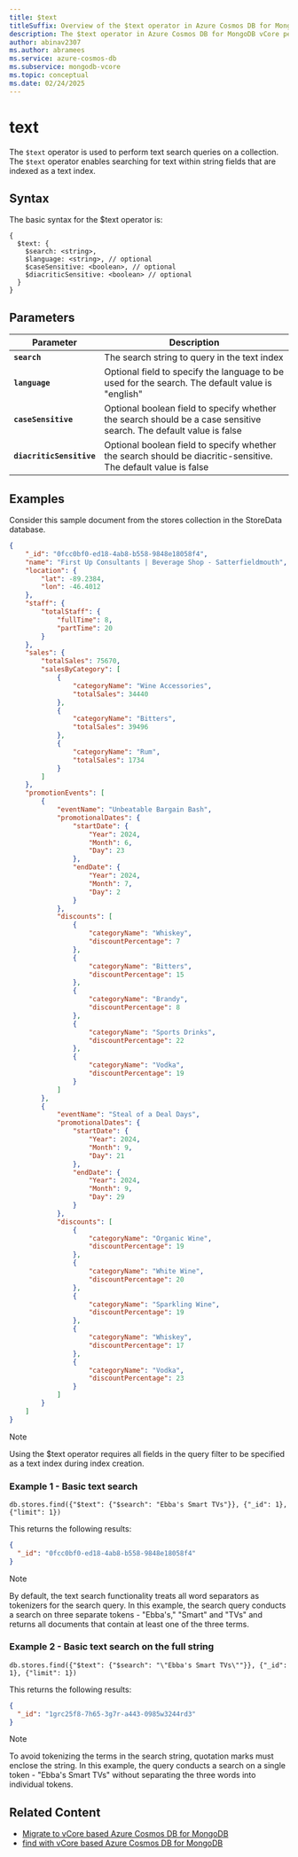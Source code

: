 ```yaml
---
title: $text
titleSuffix: Overview of the $text operator in Azure Cosmos DB for MongoDB vCore
description: The $text operator in Azure Cosmos DB for MongoDB vCore performs a text search query
author: abinav2307
ms.author: abramees
ms.service: azure-cosmos-db
ms.subservice: mongodb-vcore
ms.topic: conceptual
ms.date: 02/24/2025
---
```


# text 

The `$text` operator is used to perform text search queries on a collection. The `$text` operator enables searching for text within string fields that are indexed as a text index.

## Syntax

The basic syntax for the $text operator is:

```mongodb
{
  $text: {
    $search: <string>,
    $language: <string>, // optional
    $caseSensitive: <boolean>, // optional
    $diacriticSensitive: <boolean> // optional
  }
}
```

## Parameters

| Parameter | Description |
| --- | --- |
| **`search`** | The search string to query in the text index|
| **`language`** | Optional field to specify the language to be used for the search. The default value is "english"|
| **`caseSensitive`** | Optional boolean field to specify whether the search should be a case sensitive search. The default value is false|
| **`diacriticSensitive`** | Optional boolean field to specify whether the search should be diacritic-sensitive. The default value is false|

## Examples

Consider this sample document from the stores collection in the StoreData database.

```json
{
    "_id": "0fcc0bf0-ed18-4ab8-b558-9848e18058f4",
    "name": "First Up Consultants | Beverage Shop - Satterfieldmouth",
    "location": {
        "lat": -89.2384,
        "lon": -46.4012
    },
    "staff": {
        "totalStaff": {
            "fullTime": 8,
            "partTime": 20
        }
    },
    "sales": {
        "totalSales": 75670,
        "salesByCategory": [
            {
                "categoryName": "Wine Accessories",
                "totalSales": 34440
            },
            {
                "categoryName": "Bitters",
                "totalSales": 39496
            },
            {
                "categoryName": "Rum",
                "totalSales": 1734
            }
        ]
    },
    "promotionEvents": [
        {
            "eventName": "Unbeatable Bargain Bash",
            "promotionalDates": {
                "startDate": {
                    "Year": 2024,
                    "Month": 6,
                    "Day": 23
                },
                "endDate": {
                    "Year": 2024,
                    "Month": 7,
                    "Day": 2
                }
            },
            "discounts": [
                {
                    "categoryName": "Whiskey",
                    "discountPercentage": 7
                },
                {
                    "categoryName": "Bitters",
                    "discountPercentage": 15
                },
                {
                    "categoryName": "Brandy",
                    "discountPercentage": 8
                },
                {
                    "categoryName": "Sports Drinks",
                    "discountPercentage": 22
                },
                {
                    "categoryName": "Vodka",
                    "discountPercentage": 19
                }
            ]
        },
        {
            "eventName": "Steal of a Deal Days",
            "promotionalDates": {
                "startDate": {
                    "Year": 2024,
                    "Month": 9,
                    "Day": 21
                },
                "endDate": {
                    "Year": 2024,
                    "Month": 9,
                    "Day": 29
                }
            },
            "discounts": [
                {
                    "categoryName": "Organic Wine",
                    "discountPercentage": 19
                },
                {
                    "categoryName": "White Wine",
                    "discountPercentage": 20
                },
                {
                    "categoryName": "Sparkling Wine",
                    "discountPercentage": 19
                },
                {
                    "categoryName": "Whiskey",
                    "discountPercentage": 17
                },
                {
                    "categoryName": "Vodka",
                    "discountPercentage": 23
                }
            ]
        }
    ]
}
```

> [!NOTE]
> Using the $text operator requires all fields in the query filter to be specified as a text index during index creation.

### Example 1 - Basic text search

```mongodb
db.stores.find({"$text": {"$search": "Ebba's Smart TVs"}}, {"_id": 1}, {"limit": 1})
```

This returns the following results:
```json
{
  "_id": "0fcc0bf0-ed18-4ab8-b558-9848e18058f4"
}
```

> [!NOTE]
> By default, the text search functionality treats all word separators as tokenizers for the search query. In this example, the search query conducts a search on three separate tokens - "Ebba's," "Smart" and "TVs" and returns all documents that contain at least one of the three terms.

### Example 2 - Basic text search on the full string

```mongodb
db.stores.find({"$text": {"$search": "\"Ebba's Smart TVs\""}}, {"_id": 1}, {"limit": 1})
```

This returns the following results:
```json
{
  "_id": "1grc25f8-7h65-3g7r-a443-0985w3244rd3"
}
```

> [!NOTE]
> To avoid tokenizing the terms in the search string, quotation marks must enclose the string. In this example, the query conducts a search on a single token - "Ebba's Smart TVs" without separating the three words into individual tokens.

## Related Content

- [Migrate to vCore based Azure Cosmos DB for MongoDB](https://aka.ms/migrate-to-azure-cosmosdb-for-mongodb-vcore)
- [find with vCore based Azure Cosmos DB for MongoDB](find.md)
